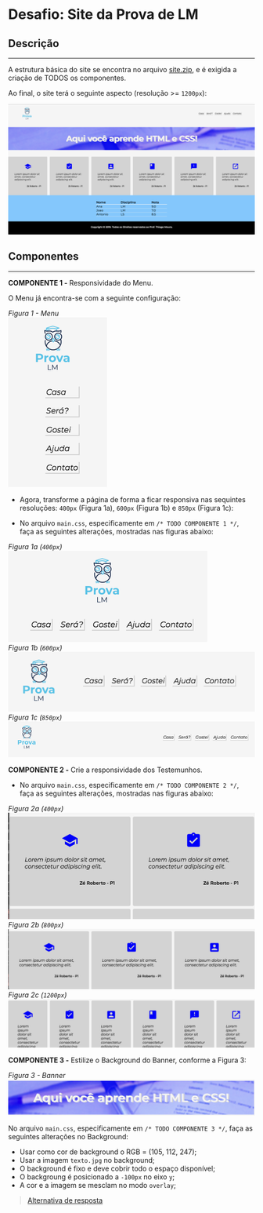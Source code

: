 # Desafio: Site da Prova de LM

## Descrição
---

A estrutura básica do site se encontra no arquivo [site.zip](site.zip), e é exigida a criação de TODOS os componentes.

Ao final, o site terá o seguinte aspecto (resolução >= `1200px`):

![](assets/site.png)<br>

## Componentes
---

**COMPONENTE 1 -** Responsividade do Menu.

O Menu já encontra-se com a seguinte configuração:

*Figura 1 - Menu*<br>
![](assets/menu1.png)<br>

* Agora, transforme a página de forma a ficar responsiva nas sequintes resoluções: `400px` (Figura 1a), `600px` (Figura 1b) e `850px` (Figura 1c):

* No arquivo `main.css`, especificamente em `/* TODO COMPONENTE 1 */`, faça as seguintes alterações, mostradas nas figuras abaixo:

*Figura 1a (`400px`)*<br>
![](assets/menu2.png)<br>
*Figura 1b (`600px`)*<br>
![](assets/menu3.png)<br>
*Figura 1c (`850px`)*<br>
![](assets/menu4.png)


**COMPONENTE 2 -** Crie a responsividade dos Testemunhos.

* No arquivo `main.css`, especificamente em `/* TODO COMPONENTE 2 */`, faça as seguintes alterações, mostradas nas figuras abaixo:

*Figura 2a (`400px`)*<br>
![](assets/testemunhos2.png)<br>
*Figura 2b (`800px`)*<br>
![](assets/testemunhos3.png)<br>
*Figura 2c (`1200px`)*<br>
![](assets/testemunhos4.png)

**COMPONENTE 3 -** Estilize o Background do Banner, conforme a Figura 3:

*Figura 3 - Banner*<br>
![](assets/banner.png)<br>

No arquivo `main.css`, especificamente em `/* TODO COMPONENTE 3 */`, faça as seguintes alterações no Background:

* Usar como cor de background o RGB = (105, 112, 247);
* Usar a imagem `texto.jpg` no background;
* O background é fixo e deve cobrir todo o espaço disponível;
* O backgroung é posicionado a `-100px` no eixo `y`;
* A cor e a imagem se mesclam no modo `overlay`;

> [Alternativa de resposta](site-response/)